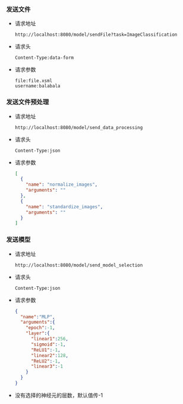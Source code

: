 ### 发送文件
- 请求地址
  ```
  http://localhost:8080/model/sendFile?task=ImageClassification
  ```
- 请求头
  ```
  Content-Type:data-form
  ```
- 请求参数
  ```
  file:file.xsml
  username:balabala
  ```
### 发送文件预处理
- 请求地址
  ```
  http://localhost:8080/model/send_data_processing
  ```
- 请求头
  ```
  Content-Type:json
  ```
- 请求参数
  ```json
  [
    {
      "name": "normalize_images",
      "arguments": ""
    },
    {
      "name": "standardize_images",
      "arguments": ""
    }
  ]
  ```
### 发送模型
- 请求地址
  ```
  http://localhost:8080/model/send_model_selection
  ```
- 请求头
  ```
  Content-Type:json
  ```
- 请求参数
  ```json
  {
    "name":"MLP",
    "arguments":{
      "epoch":-1,
      "layer":{
        "linear1":256,
        "sigmoid":-1,
        "ReLU1":-1,
        "linear2":128,
        "ReLU2":-1,
        "linear3":-1
      }
    }
  }
  ```
- 没有选择的神经元的层数，默认值传-1
